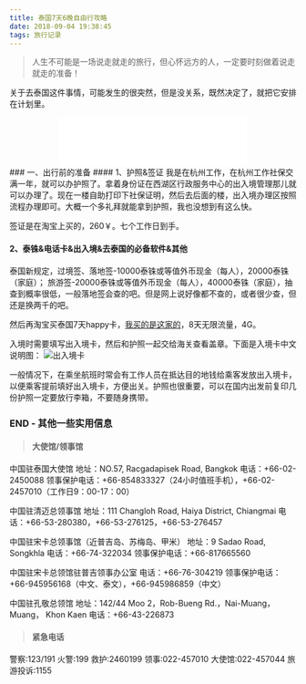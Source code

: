 ```yaml
---
title: 泰国7天6晚自由行攻略
date: 2018-09-04 19:38:45
tags: 旅行记录
---
```


> 人生不可能是一场说走就走的旅行，但心怀远方的人，一定要时刻做着说走就走的准备！

<font face="STCAIYUN">关于去泰国这件事情，可能发生的很突然，但是没关系，既然决定了，就把它安排在计划里。</font>

<center><iframe frameborder="no" border="0" marginwidth="0" marginheight="0" width=330 height=86 src="//music.163.com/outchain/player?type=2&id=38358225&auto=1&height=66"></iframe></center>
### 一、出行前的准备
#### 1、护照&签证
我是在杭州工作，在杭州工作社保交满一年，就可以办护照了。拿着身份证在西湖区行政服务中心的出入境管理那儿就可以办理了。现在一楼自助打印下社保证明，然后去后面的楼，出入境办理区按照流程办理即可。大概一个多礼拜就能拿到护照，我也没想到有这么快。

签证是在淘宝上买的，260￥。七个工作日到手。
#### 2、泰铢&电话卡&出入境&去泰国的必备软件&其他

泰国新规定，过境签、落地签-10000泰铢或等值外币现金（每人），20000泰铢（家庭）；
旅游签-20000泰铢或等值外币现金（每人），40000泰铢（家庭），抽查到概率很低，一般落地签会查的吧。但是网上说好像都不查的，或者很少查，但还是换两千的吧。

然后再淘宝买泰国7天happy卡，[我买的是这家的](https://traveldetail.fliggy.com/item.htm?spm=a230r.1.14.1.42f77cb9MwHKZ4&id=38255797452&ns=1&abbucket=7&smToken=ef69fda777d249bab6581b59d4cb9a82&smSign=twzGgFTirKEEIRtKkNLrYQ%3D%3D)，8天无限流量，4G。

入境时需要填写出入境卡，然后和护照一起交给海关查看盖章。下面是入境卡中文说明图：
![出入境卡](http://ol3d80aa0.bkt.clouddn.com/%E6%B3%B0%E5%9B%BD%E5%87%BA%E5%85%A5%E5%A2%83%E5%8D%A1%E4%B8%AD%E6%96%87.jpg)

一般情况下，在乘坐航班时常会有工作人员在抵达目的地钱给乘客发放出入境卡，以便乘客提前填好出入境卡，方便出关。护照也很重要，可以在国内出发前复印几份护照一定要放行李箱，不要随身携带。






<!--more-->

### END - 其他一些实用信息
> #### 大使馆/领事馆

中国驻泰国大使馆
地址：NO.57, Racgadapisek Road, Bangkok
电话：+66-02-2450088
领事保护电话：+66-854833327（24小时值班手机），+66-02-2457010（工作日9：00-17：00）

中国驻清迈总领事馆
地址：111 Changloh Road, Haiya District, Chiangmai
电话：+66-53-280380，+66-53-276125，+66-53-276457

中国驻宋卡总领事馆（近普吉岛、苏梅岛、甲米）
地址：9 Sadao Road, Songkhla
电话：+66-74-322034
领事保护电话：+66-817665560

中国驻宋卡总领馆驻普吉领事办公室
电话：+66-76-304219
领事保护电话：+66-945956168（中文、泰文），+66-945986859（中文）

中国驻孔敬总领馆
地址：142/44 Moo 2，Rob-Bueng Rd.，Nai-Muang， Muang， Khon Kaen
电话：+66-43-226873

> #### 紧急电话

警察:123/191
火警:199
救护:2460199
领事:022-457010
大使馆:022-457044
旅游投诉:1155
